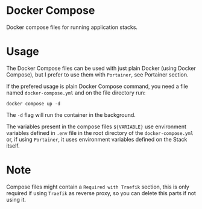 # Docker Compose
Docker compose files for running application stacks.

# Usage
The Docker Compose files can be used with just plain Docker (using Docker Compose), but I prefer to use them with `Portainer`, see Portainer section.

If the prefered usage is plain Docker Compose command, you need a file named `docker-compose.yml` and on the file directory run:
```
docker compose up -d
```

The `-d` flag will run the container in the background.

The variables present in the compose files `${VARIABLE}` use environment variables defined in `.env` file in the root directory of the `docker-compose.yml` or, if using `Portainer`, it uses environment variables defined on the Stack itself.

# Note
Compose files might contain a `Required with Traefik` section, this is only required if using `Traefik` as reverse proxy, so you can delete this parts if not using it.